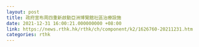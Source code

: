 ```yaml
---
layout: post
title: 政府宣布周四重新啟動亞洲博覽館社區治療設施
date: 2021-12-31 16:00:21.000000000 +08:00
link: https://news.rthk.hk/rthk/ch/component/k2/1626760-20211231.htm
categories: rthk
---
```



